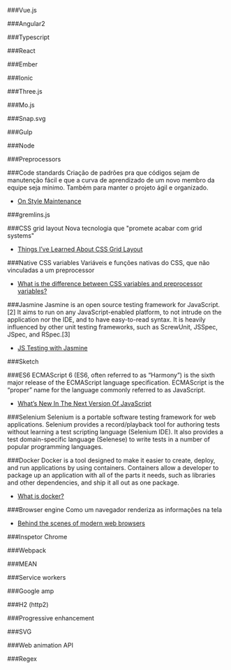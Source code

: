 ###Vue.js

###Angular2

###Typescript

###React

###Ember

###Ionic

###Three.js

###Mo.js

###Snap.svg

###Gulp

###Node

###Preprocessors

###Code standards
Criação de padrões pra que códigos sejam de manutenção fácil e que a curva de aprendizado de um novo membro da equipe seja mínimo. Também para manter o projeto ágil e organizado.
- [On Style Maintenance](https://css-tricks.com/on-style-maintenance/)

###gremlins.js

###CSS grid layout
Nova tecnologia que "promete acabar com grid systems"
- [Things I’ve Learned About CSS Grid Layout](https://css-tricks.com/things-ive-learned-css-grid-layout/)

###Native CSS variables
Variáveis e funções nativas do CSS, que não vinculadas a um preprocessor
- [What is the difference between CSS variables and preprocessor variables?](https://css-tricks.com/difference-between-types-of-css-variables/)

###Jasmine
Jasmine is an open source testing framework for JavaScript.[2] It aims to run on any JavaScript-enabled platform, to not intrude on the application nor the IDE, and to have easy-to-read syntax. It is heavily influenced by other unit testing frameworks, such as ScrewUnit, JSSpec, JSpec, and RSpec.[3]
- [JS Testing with Jasmine](https://www.freelancer.com/community/articles/js-testing-with-jasmine)

###Sketch

###ES6
ECMAScript 6 (ES6, often referred to as “Harmony”) is the sixth major release of the ECMAScript language specification. ECMAScript is the “proper” name for the language commonly referred to as JavaScript.
- [What’s New In The Next Version Of JavaScript](https://www.smashingmagazine.com/2015/10/es6-whats-new-next-version-javascript/)

###Selenium
Selenium is a portable software testing framework for web applications. Selenium provides a record/playback tool for authoring tests without learning a test scripting language (Selenium IDE). It also provides a test domain-specific language (Selenese) to write tests in a number of popular programming languages.

###Docker
Docker is a tool designed to make it easier to create, deploy, and run applications by using containers. Containers allow a developer to package up an application with all of the parts it needs, such as libraries and other dependencies, and ship it all out as one package.
- [What is docker?](https://opensource.com/resources/what-docker)

###Browser engine
Como um navegador renderiza as informações na tela
- [Behind the scenes of modern web browsers](http://taligarsiel.com/Projects/howbrowserswork1.htm)

###Inspetor Chrome

###Webpack

###MEAN

###Service workers

###Google amp

###H2 (http2)

###Progressive enhancement

###SVG

###Web animation API

###Regex